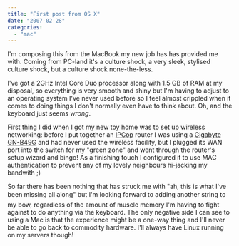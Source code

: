 ```yaml
---
title: "First post from OS X"
date: "2007-02-28"
categories: 
  - "mac"
---
```


I'm composing this from the MacBook my new job has has provided me with. Coming from PC-land it's a culture shock, a very sleek, stylised culture shock, but a culture shock none-the-less.

I've got a 2GHz Intel Core Duo processor along with 1.5 GB of RAM at my disposal, so everything is very smooth and shiny but I'm having to adjust to an operating system I've never used before so I feel almost crippled when it comes to doing things I don't normally even have to think about. Oh, and the keyboard just seems _wrong_.

First thing I did when I got my new toy home was to set up wireless networking: before I put together an [IPCop](http://ipcop.org/) router I was using a [Gigabyte GN-B49G](http://www.gigabyte.com.tw/Products/Communication/Products_Spec.aspx?ClassValue=Communication&ProductID=943&ProductName=GN-B49G) and had never used the wireless facility, but I plugged its WAN port into the switch for my "green zone" and went through the router's setup wizard and bingo! As a finishing touch I configured it to use MAC authentication to prevent any of my lovely neighbours hi-jacking my bandwith ;)

So far there has been nothing that has struck me with "ah, this is what I've been missing all along" but I'm looking forward to adding another string to my bow, regardless of the amount of muscle memory I'm having to fight against to do anything via the keyboard. The only negative side I can see to using a Mac is that the experience might be a one-way thing and I'll never be able to go back to commodity hardware. I'll always have Linux running on my servers though!
